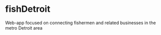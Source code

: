 # fishDetroit
Web-app focused on connecting fishermen and related businesses in the metro Detroit area
